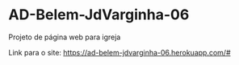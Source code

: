 # AD-Belem-JdVarginha-06
Projeto de página web para igreja

Link para o site: https://ad-belem-jdvarginha-06.herokuapp.com/#
